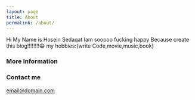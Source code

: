 ```yaml
---
layout: page
title: About
permalink: /about/
---
```


Hi My Name is Hosein Sedaqat Iam sooooo fucking happy Because create this blog!!!!!!!!😁
my hobbies:{write Code,movie,music,book}

### More Information

### Contact me

[email@domain.com](mailto:77hosein88@gmail.com)
